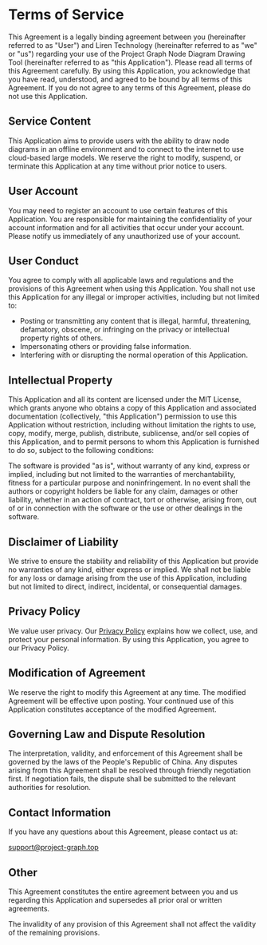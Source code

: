 # Terms of Service

This Agreement is a legally binding agreement between you (hereinafter referred to as "User") and Liren Technology (hereinafter referred to as "we" or "us") regarding your use of the Project Graph Node Diagram Drawing Tool (hereinafter referred to as "this Application"). Please read all terms of this Agreement carefully. By using this Application, you acknowledge that you have read, understood, and agreed to be bound by all terms of this Agreement. If you do not agree to any terms of this Agreement, please do not use this Application.

## Service Content

This Application aims to provide users with the ability to draw node diagrams in an offline environment and to connect to the internet to use cloud-based large models. We reserve the right to modify, suspend, or terminate this Application at any time without prior notice to users.

## User Account

You may need to register an account to use certain features of this Application. You are responsible for maintaining the confidentiality of your account information and for all activities that occur under your account. Please notify us immediately of any unauthorized use of your account.

## User Conduct

You agree to comply with all applicable laws and regulations and the provisions of this Agreement when using this Application. You shall not use this Application for any illegal or improper activities, including but not limited to:

- Posting or transmitting any content that is illegal, harmful, threatening, defamatory, obscene, or infringing on the privacy or intellectual property rights of others.
- Impersonating others or providing false information.
- Interfering with or disrupting the normal operation of this Application.

## Intellectual Property

This Application and all its content are licensed under the MIT License, which grants anyone who obtains a copy of this Application and associated documentation (collectively, "this Application") permission to use this Application without restriction, including without limitation the rights to use, copy, modify, merge, publish, distribute, sublicense, and/or sell copies of this Application, and to permit persons to whom this Application is furnished to do so, subject to the following conditions:

The software is provided "as is", without warranty of any kind, express or implied, including but not limited to the warranties of merchantability, fitness for a particular purpose and noninfringement. In no event shall the authors or copyright holders be liable for any claim, damages or other liability, whether in an action of contract, tort or otherwise, arising from, out of or in connection with the software or the use or other dealings in the software.

## Disclaimer of Liability

We strive to ensure the stability and reliability of this Application but provide no warranties of any kind, either express or implied. We shall not be liable for any loss or damage arising from the use of this Application, including but not limited to direct, indirect, incidental, or consequential damages.

## Privacy Policy

We value user privacy. Our [Privacy Policy](./privacy-policy) explains how we collect, use, and protect your personal information. By using this Application, you agree to our Privacy Policy.

## Modification of Agreement

We reserve the right to modify this Agreement at any time. The modified Agreement will be effective upon posting. Your continued use of this Application constitutes acceptance of the modified Agreement.

## Governing Law and Dispute Resolution

The interpretation, validity, and enforcement of this Agreement shall be governed by the laws of the People's Republic of China. Any disputes arising from this Agreement shall be resolved through friendly negotiation first. If negotiation fails, the dispute shall be submitted to the relevant authorities for resolution.

## Contact Information

If you have any questions about this Agreement, please contact us at:

[support@project-graph.top](mailto:support@project-graph.top)

## Other

This Agreement constitutes the entire agreement between you and us regarding this Application and supersedes all prior oral or written agreements.

The invalidity of any provision of this Agreement shall not affect the validity of the remaining provisions.
